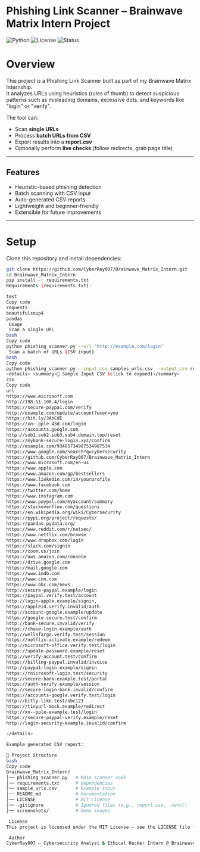 #  Phishing Link Scanner – Brainwave Matrix Intern Project

![Python](https://img.shields.io/badge/Python-3.8+-blue.svg)
![License](https://img.shields.io/badge/License-MIT-green.svg)
![Status](https://img.shields.io/badge/Status-Active-success.svg)

#  Overview
This project is a Phishing Link Scanner built as part of my Brainwave Matrix Internship.  
It analyzes URLs using heuristics (rules of thumb) to detect suspicious patterns such as misleading domains, excessive dots, and keywords like "login" or "verify".  

The tool can:
- Scan **single URLs**  
- Process **batch URLs from CSV**  
- Export results into a **report.csv**  
- Optionally perform **live checks** (follow redirects, grab page title)  

---

##  Features
-  Heuristic-based phishing detection  
-  Batch scanning with CSV input  
-  Auto-generated CSV reports  
-  Lightweight and beginner-friendly  
-  Extensible for future improvements  

---

# Setup

Clone this repository and install dependencies:

```bash
git clone https://github.com/CyberRay007/Brainwave_Matrix_Intern.git
cd Brainwave_Matrix_Intern
pip install -r requirements.txt
Requirements (requirements.txt):

text
Copy code
requests
beautifulsoup4
pandas
 Usage
 Scan a single URL
bash
Copy code
python phishing_scanner.py --url "http://example.com/login"
 Scan a batch of URLs (CSV input)
bash
Copy code
python phishing_scanner.py --input_csv samples_urls.csv --output_csv report.csv
<details> <summary>📂 Sample Input CSV (click to expand)</summary>
csv
Copy code
url
https://www.microsoft.com
http://198.51.100.4/login
https://secure-paypa1.com/verify
http://example.com/update/account?user=you
https://bit.ly/3AbCdE
https://xn--pple-43d.com/login
https://accounts.google.com
http://sub1.sub2.sub3.sub4.domain.top/reset
https://mybank-secure-login.xyz/confirm
http://example.com/93485734987534987534
https://www.google.com/search?q=cybersecurity
https://github.com/CyberRay007/Brainwave_Matrix_Intern
https://www.microsoft.com/en-us
https://www.apple.com
https://www.amazon.com/gp/bestsellers
https://www.linkedin.com/in/yourprofile
https://www.facebook.com
https://twitter.com/home
https://www.instagram.com
https://www.paypal.com/myaccount/summary
https://stackoverflow.com/questions
https://en.wikipedia.org/wiki/Cybersecurity
https://pypi.org/project/requests/
https://pandas.pydata.org/
https://www.reddit.com/r/netsec/
https://www.netflix.com/browse
https://www.dropbox.com/login
https://slack.com/signin
https://zoom.us/join
https://aws.amazon.com/console
https://drive.google.com
https://mail.google.com
https://www.imdb.com
https://www.cnn.com
https://www.bbc.com/news
http://secure-paypal.example/login
https://paypal.verify.test/account
http://login-apple.example/signin,
https://appleid.verify.invalid/auth
http://account-google.example/update
https://google-secure.test/confirm
http://bank-secure.invalid/verify
https://chase-login.example/auth
http://wellsfargo.verify.test/session
https://netflix-activate.example/redeem
http://microsoft-office.verify.test/login
https://update-password.example/reset
http://verify-account.test/confirm
https://billing-paypal.invalid/invoice
http://paypa1-login.example/signin
https://rnicrosoft-login.test/security
http://secure-bank-example.test/portal
https://auth-verify.example/session
http://secure-login-bank.invalid/confirm
https://accounts-google.verify.test/login
http://bitly-like.test/abc123
https://tinyurl-mock.example/redirect
http://xn--pple-example.test/login
https://secure-paypal-verify.example/reset
http://login-security-example.invalid/confirm

</details>

Example generated CSV report:

📂 Project Structure
bash
Copy code
Brainwave_Matrix_Intern/
│── phishing_scanner.py   # Main scanner code
│── requirements.txt      # Dependencies
│── sample_urls.csv       # Example input
│── README.md             # Documentation
│── LICENSE               # MIT License
│── .gitignore            # Ignored files (e.g., report.csv, .venv/)
│── screenshots/          # Demo images

 License
This project is licensed under the MIT License – see the LICENSE file for details.

 Author
CyberRay007 – Cybersecurity Analyst & Ethical Hacker Intern @ Brainwave Matrix
